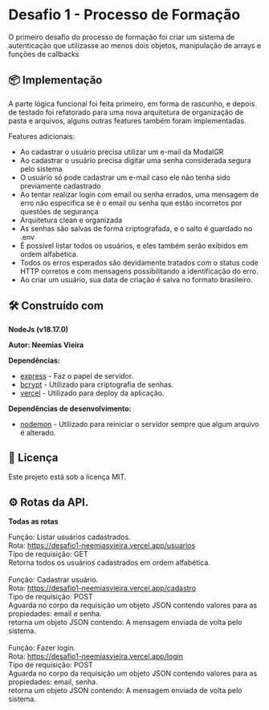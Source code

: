 # Desafio 1 - Processo de Formação

O primeiro desafio do processo de formação foi criar um sistema de autenticação que utilizasse ao menos dois objetos, manipulação de arrays e funções de callbacks

## 📦 Implementação

A parte lógica funcional foi feita primeiro, em forma de rascunho, e depois de testado foi refatorado para uma nova arquitetura de organização de pasta e arquivos, alguns outras features também foram implementadas.

Features adicionais:
- Ao cadastrar o usuário precisa utilizar um e-mail da ModalGR
- Ao cadastrar o usuário precisa digitar uma senha considerada segura pelo sistema
- O usuário só pode cadastrar um e-mail caso ele não tenha sido previamente cadastrado
- Ao tentar realizar login com email ou senha errados, uma mensagem de erro não especifica se é o email ou senha que estão incorretos por questões de segurança
- Arquitetura clean e organizada
- As senhas são salvas de forma criptografada, e o salto é guardado no .env
- É possível listar todos os usuários, e eles também serão exibidos em ordem alfabética.
- Todos os erros esperados são devidamente tratados com o status code HTTP corretos e com mensagens possibilitando a identificação do erro.
- Ao criar um usuário, sua data de criação é salva no formato brasileiro.

## 🛠️ Construído com

<strong>NodeJs (v18.17.0)</strong>

<strong>Autor: Neemias Vieira</strong>

<strong>Dependências:</strong>

* [express](https://www.npmjs.com/package/express) - Faz o papel de servidor.
* [bcrypt](https://www.npmjs.com/package/bcrypt) - Utilizado para criptografia de senhas.
* [vercel](https://www.npmjs.com/package/vercel) - Utilizado para deploy da aplicação.

<strong>Dependências de desenvolvimento:</strong>

* [nodemon](https://www.npmjs.com/package/nodemon) - Utilizado para reiniciar o servidor sempre que algum arquivo é alterado.


## 📄 Licença

Este projeto está sob a licença MIT.

## ⚙️ Rotas da API.

<strong>Todas as rotas</strong>

Função: Listar usuários cadastrados.<br>
Rota: https://desafio1-neemiasvieira.vercel.app/usuarios<br>
Tipo de requisição: GET<br>
Retorna todos os usuários cadastrados em ordem alfabética.<br>
<br>
Função: Cadastrar usuário.<br>
Rota: https://desafio1-neemiasvieira.vercel.app/cadastro<br>
Tipo de requisição: POST<br>
Aguarda no corpo da requisição um objeto JSON contendo valores para as propiedades: email e senha.<br>
retorna um objeto JSON contendo: A mensagem enviada de volta pelo sistema.<br>
<br>
Função: Fazer login.<br>
Rota: https://desafio1-neemiasvieira.vercel.app/login<br>
Tipo de requisição: POST<br>
Aguarda no corpo da requisição um objeto JSON contendo valores para as propiedades: email, senha.<br>
retorna um objeto JSON contendo: A mensagem enviada de volta pelo sistema.<br>
<br>
